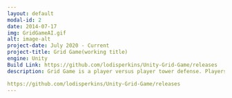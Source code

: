 ```yaml
---
layout: default
modal-id: 2
date: 2014-07-17
img: GridGameAI.gif
alt: image-alt
project-date: July 2020 - Current
project-title: Grid Game(working title)
engine: Unity
Build Link: https://github.com/lodisperkins/Unity-Grid-Game/releases
description: Grid Game is a player versus player tower defense. Players battle on a 4 by 10 grid in an attempt to either destroy either their opponent, or the object behind their opponent. A notable addition I gave to this is an AI that strategizes and moves as a player does. It finds weak points, targets support systems, and attacks opponenings while trying to prevent its own defense from weakening. The game is also made using some helper tools I wrote using Unity's editor scripting including a custom event system and input manager. This is a solo project.

https://github.com/lodisperkins/Unity-Grid-Game/releases
---
```

